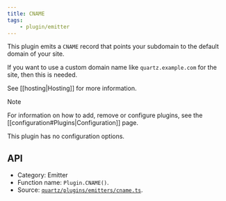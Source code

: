 ```yaml
---
title: CNAME
tags:
    - plugin/emitter
---
```


This plugin emits a `CNAME` record that points your subdomain to the default domain of your site.

If you want to use a custom domain name like `quartz.example.com` for the site, then this is needed.

See [[hosting|Hosting]] for more information.

> [!note]
> For information on how to add, remove or configure plugins, see the [[configuration#Plugins|Configuration]] page.

This plugin has no configuration options.

## API

- Category: Emitter
- Function name: `Plugin.CNAME()`.
- Source: [`quartz/plugins/emitters/cname.ts`](https://github.com/jackyzha0/quartz/blob/v4/quartz/plugins/emitters/cname.ts).

